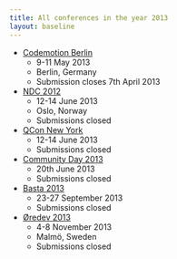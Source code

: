 ```yaml
---
title: All conferences in the year 2013
layout: baseline
---
```

 - [Codemotion Berlin](http://berlin.codemotionworld.com/call-for-papers/)
   - 9-11 May 2013
   - Berlin, Germany
   - Submission closes 7th April 2013
 - [NDC 2012](http://ndcoslo.com)
   - 12-14 June 2013
   - Oslo, Norway
   - Submissions closed
 - [QCon New York](http://qconnewyork.com)
   - 12-14 June 2013
   - Submissions closed
 - [Community Day 2013](http://www.communityday.be/cd/tabid/36/Default.aspx)
   - 20th June 2013
   - Submissions closed
 - [Basta 2013](http://basta.net)
   - 23-27 September 2013
   - Submissions closed
 - [Øredev 2013](http://oredev.com)
   - 4-8 November 2013
   - Malmö, Sweden
   - Submissions closed
